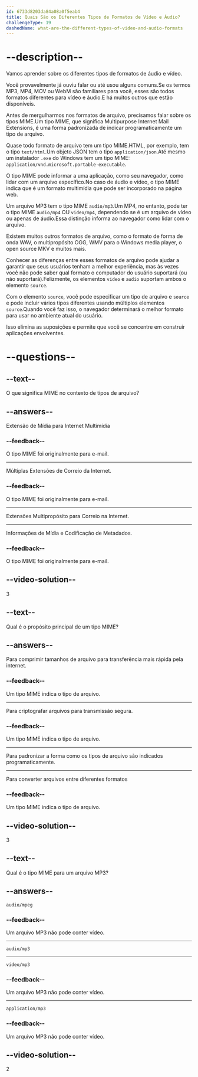 ```yaml
---
id: 6733d8203da84a08a0f5eab4
title: Quais São os Diferentes Tipos de Formatos de Vídeo e Áudio?
challengeType: 19
dashedName: what-are-the-different-types-of-video-and-audio-formats
---
```


# --description--

Vamos aprender sobre os diferentes tipos de formatos de áudio e vídeo.

Você provavelmente já ouviu falar ou até usou alguns comuns.Se os termos MP3, MP4, MOV ou WebM são familiares para você, esses são todos formatos diferentes para vídeo e áudio.E há muitos outros que estão disponíveis.

Antes de mergulharmos nos formatos de arquivo, precisamos falar sobre os tipos MIME.Um tipo MIME, que significa Multipurpose Internet Mail Extensions, é uma forma padronizada de indicar programaticamente um tipo de arquivo.

Quase todo formato de arquivo tem um tipo MIME.HTML, por exemplo, tem o tipo `text/html`.Um objeto JSON tem o tipo `application/json`.Até mesmo um instalador `.exe` do Windows tem um tipo MIME: `application/vnd.microsoft.portable-executable`.

O tipo MIME pode informar a uma aplicação, como seu navegador, como lidar com um arquivo específico.No caso de áudio e vídeo, o tipo MIME indica que é um formato multimídia que pode ser incorporado na página web.

Um arquivo MP3 tem o tipo MIME `audio/mp3`.Um MP4, no entanto, pode ter o tipo MIME `audio/mp4` OU `video/mp4`, dependendo se é um arquivo de vídeo ou apenas de áudio.Essa distinção informa ao navegador como lidar com o arquivo.

Existem muitos outros formatos de arquivo, como o formato de forma de onda WAV, o multipropósito OGG, WMV para o Windows media player, o open source MKV e muitos mais.

Conhecer as diferenças entre esses formatos de arquivo pode ajudar a garantir que seus usuários tenham a melhor experiência, mas às vezes você não pode saber qual formato o computador do usuário suportará (ou não suportará).Felizmente, os elementos `video` e `audio` suportam ambos o elemento `source`.

Com o elemento `source`, você pode especificar um tipo de arquivo e `source` e pode incluir vários tipos diferentes usando múltiplos elementos `source`.Quando você faz isso, o navegador determinará o melhor formato para usar no ambiente atual do usuário.

Isso elimina as suposições e permite que você se concentre em construir aplicações envolventes.

# --questions--

## --text--

O que significa MIME no contexto de tipos de arquivo?

## --answers--

Extensão de Mídia para Internet Multimídia

### --feedback--

O tipo MIME foi originalmente para e-mail.

---

Múltiplas Extensões de Correio da Internet.

### --feedback--

O tipo MIME foi originalmente para e-mail.

---

Extensões Multipropósito para Correio na Internet.

---

Informações de Mídia e Codificação de Metadados.

### --feedback--

O tipo MIME foi originalmente para e-mail.

## --video-solution--

3

## --text--

Qual é o propósito principal de um tipo MIME?

## --answers--

Para comprimir tamanhos de arquivo para transferência mais rápida pela internet.

### --feedback--

Um tipo MIME indica o tipo de arquivo.

---

Para criptografar arquivos para transmissão segura.

### --feedback--

Um tipo MIME indica o tipo de arquivo.

---

Para padronizar a forma como os tipos de arquivo são indicados programaticamente.

---

Para converter arquivos entre diferentes formatos

### --feedback--

Um tipo MIME indica o tipo de arquivo.

## --video-solution--

3

## --text--

Qual é o tipo MIME para um arquivo MP3?

## --answers--

`audio/mpeg`

### --feedback--

Um arquivo MP3 não pode conter vídeo.

---

`audio/mp3`

---

`video/mp3`

### --feedback--

Um arquivo MP3 não pode conter vídeo.

---

`application/mp3`

### --feedback--

Um arquivo MP3 não pode conter vídeo.

## --video-solution--

2
